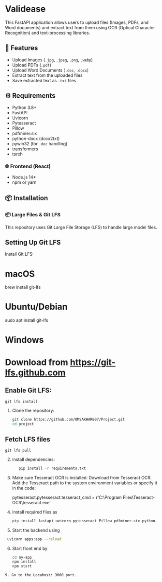 # Validease

This FastAPI application allows users to upload files (Images, PDFs, and Word documents) and extract text from them using OCR (Optical Character Recognition) and text-processing libraries.

## 🚀 Features

- Upload Images (`.jpg`, `.jpeg`, `.png`, `.webp`)
- Upload PDFs (`.pdf`)
- Upload Word Documents (`.doc`, `.docx`)
- Extract text from the uploaded files
- Save extracted text as `.txt` files

## ⚙️ Requirements

- Python 3.8+
- FastAPI
- Uvicorn
- Pytesseract
- Pillow
- pdfminer.six
- python-docx (docx2txt)
- pywin32 (for `.doc` handling)
- transformers
- torch

### 🌐 Frontend (React)

- Node.js 14+
- npm or yarn

## 📦 Installation

### 📦 Large Files & Git LFS
This repository uses Git Large File Storage (LFS) to handle large model files.

## Setting Up Git LFS
Install Git LFS:
   # macOS
   brew install git-lfs

   # Ubuntu/Debian
   sudo apt install git-lfs

   # Windows
   # Download from https://git-lfs.github.com

## Enable Git LFS:
   ``` git lfs install ```


1. Clone the repository:

   ```bash
   git clone https://github.com/OMSAKHARE07/Project.git
   cd project

   ```
## Fetch LFS files 
   ``` git lfs pull ```

2. Install dependencies:
   ``` bash
      pip install -r requirements.txt
   ```
   
3. Make sure Tesseract OCR is installed:
   Download from Tesseract OCR.
   Add the Tesseract path to the system environment variables or specify it in the code:

   pytesseract.pytesseract.tesseract_cmd = r'C:\Program Files\Tesseract-OCR\tesseract.exe'

4. Install required files as
   ``` bash
   pip install fastapi uvicorn pytesseract Pillow pdfminer.six python-docx pywin32 transformers torch
   ```
   
5. Start the backend using 
  ``` bash 
   uvicorn apps:app --reload
 ```
6. Start front end by
   ``` bash
   cd my-app
   npm install
   npm start
```
9. Go to the Locahost: 3000 port.
